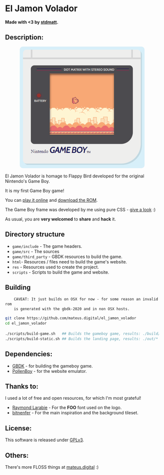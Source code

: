 # El Jamon Volador

**Made with <3 by [stdmatt](http://stdmatt.com).**

## Description:

<p align="center">
    <img style="border-radius: 10px;" src="./res/readme_game.gif"/>
</p>

El Jamon Volador is homage to Flappy Bird developed for the original Nintendo's Game Boy.

It is my first Game Boy game!

You can [play it online](https://mateus.digital/el_jamon_volador)
and [download the ROM](https://mateus.digital/el_jamon_volador).


The Game Boy frame was developed by me using pure CSS - [give a look](https://mateus.digital/projects/gameboy-css) :)
<br>

As usual, you are **very welcomed** to **share** and **hack** it.



## Directory structure

- ```game/include``` - The game headers.
- ```game/src``` - The sources
- ```game/third_party``` - GBDK resources to build the game.
- ```html```- Resources / files need to build the game's website.
- ```res``` - Resources used to create the project.
- ```scripts``` - Scripts to build the game and website.

## Building

```
    CAVEAT: It just builds on OSX for now - for some reason an invalid rom
    is generated with the gbdk-2020 and in non OSX hosts.
```

```bash
git clone https://github.com/mateus.digital/el_jamon_volador
cd el_jamon_volador

./scripts/build-game.sh   ## Builds the gameboy game, results: ./build/el_jamon_volador-x.y.z.gb
./scripts/build-static.sh ## Builds the landing page, results: ./out/*
```

## Dependencies:

- [GBDK](http://gbdk.sourceforge.net/)  - for building the gameboy game.
- [PollenBoy](https://nectarboy.github.io/gameboy/) - for the website emulator.


## Thanks to:

I used a lot of free and open resources, for which I'm most grateful!

- [Raymond Larabie](https://about.me/raylarabie#) - For the __FOO__ font used on the logo.
- [bitnenfer](https://github.com/bitnenfer/FlappyBoy) - For the main inspiration and the background tileset.

## License:

This software is released under [GPLv3](https://www.gnu.org/licenses/gpl-3.0.en.html).


## Others:

There's more FLOSS things at [mateus.digital](https://mateus.digital) :)
